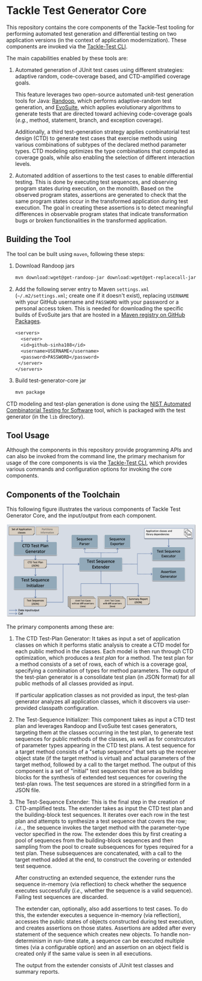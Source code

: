 # Tackle Test Generator Core

This repository contains the core components of the Tackle-Test tooling for performing automated test generation and differential testing on two application versions (in the context of application modernization). These components are invoked via the [Tackle-Test CLI](https://github.com/konveyor/tackle-test-generator-cli).

The main capabilities enabled by these tools are:

1. Automated generation of JUnit test cases using different strategies: adaptive random, code-coverage based, and CTD-amplified coverage goals.

    This feature leverages two open-source automated unit-test generation tools for Java: [Randoop](https://randoop.github.io/randoop/), which performs adaptive-random test generation, and [EvoSuite](https://www.evosuite.org/), which applies evolutionary algorithms to generate tests that are directed toward achieving code-coverage goals (_e.g._, method, statement, branch, and exception coverage).

    Additionally, a third test-generation strategy applies combinatorial test design (CTD) to generate test cases that exercise methods using various combinations of subtypes of the declared method parameter types. CTD modeling optimizes the type combinations that computed as coverage goals, while also enabling the selection of different interaction levels.

2. Automated addition of assertions to the test cases to enable differential testing. This is done by executing test sequences, and observing program states during execution, on the monolith. Based on the observed program states, assertions are generated to check that the same program states occur in the transformed application during test execution. The goal in creating these assertions is to detect meaningful differences in observable program states that indicate transformation bugs or broken functionalities in the transformed application.

## Building the Tool

The tool can be built using `maven`, following these steps:

1. Download Randoop jars
   ```dtd
   mvn download:wget@get-randoop-jar download:wget@get-replacecall-jar
   ```

2. Add the following server entry to Maven `settings.xml` (`~/.m2/settings.xml`; create one if
   it doesn't exist), replacing `USERNAME` with your GitHub username and `PASSWORD` with your
   password or a personal access token. This is needed for downloading the specific builds of
   EvoSuite jars that are hosted in a [Maven registry on GitHub Packages](https://github.com/sinha108/maven-packages/packages).
   ```
   <servers>
     <server>
     <id>github-sinha108</id>
     <username>USERNAME</username>
     <password>PASSWORD</password>
    </server>
   </servers>
   ```

3. Build test-generator-core jar
   ```dtd
   mvn package
   ```
CTD modeling and test-plan generation is done using the [NIST Automated Combinatorial Testing for Software](https://csrc.nist.gov/projects/automated-combinatorial-testing-for-software) tool, which is packaged with the test generator (in the `lib` directory).

## Tool Usage

Although the components in this repository provide programming APIs and can also be invoked from the command line, the primary mechanism for usage of the core components is via the [Tackle-Test CLI](https://github.com/konveyor/tackle-test-generator-cli), which provides various commands and configuration options for invoking the core
components.

## Components of the Toolchain

This following figure illustrates the various components of Tackle Test Generator Core, and the input/output from each component.

![](./doc/image/tackle-testgen-core-arch.png)

The primary components among these are:

1. The CTD Test-Plan Generator: It takes as input a set of application classes on which it performs static analysis to create a CTD model for each public method in the classes. Each model is then run through CTD optimization, which produces a _test plan_ for a method. The test plan for a method consists of a set of rows, each of which is a coverage goal, specifying a combination of types for method parameters. The output of the test-plan generator is a consolidate test plan (in JSON format) for all public methods of all classes provided as input.

    If particular application classes as not provided as input, the test-plan generator analyzes all application classes, which it discovers via user-provided classpath configuration.

2. The Test-Sequence Initializer: This component takes as input a CTD test plan and leverages Randoop and EvoSuite test cases generators, targeting them at the classes occurring in the test plan, to generate test sequences for public methods of the classes, as well as for constrcutors of parameter types appearing in the CTD test plans. A test sequence for a target method consists of a "setup sequence" that sets up the receiver object state (if the target method is virtual) and actual parameters of the target method, followed by a call to the target method. The output of this component is a set of "initial" test sequences that serve as building blocks for the synthesis of extended test sequences for covering the test-plan rows. The test sequences are stored in a stringified form in a JSON file.

3. The Test-Sequence Extender: This is the final step in the creation of CTD-amplified tests. The extender takes as input the CTD test plan and the building-block test sequences. It iterates over each row in the test plan and attempts to synthesize a test sequence that covers the row; _i.e..,_ the sequence invokes the target method with the parameter-type vector specified in the row. The extender does this by first creating a pool of sequences from the building-block sequences and then sampling from the pool to create subsequences for types required for a test plan. These subsequences are concatenated, with a call to the target method added at the end, to construct the covering or extended test sequence.

    After constructing an extended sequence, the extender runs the sequence in-memory (via reflection) to check whether the sequence executes successfully (_i.e.,_ whether the sequence is a valid sequence). Failing test sequences are discarded.

    The extender can, optionally, also add assertions to test cases. To do this, the extender executes a sequence in-memory (via reflection), accesses the public states of objects constructed during test execution, and creates assertions on those states. Assertions are added after every statement of the sequence which creates new objects. To handle non-determinism in run-time state, a sequence can be executed multiple times (via a configurable option) and an assertion on an object field is created only if the same value is seen in all executions.

    The output from the extender consists of JUnit test classes and summary reports.
